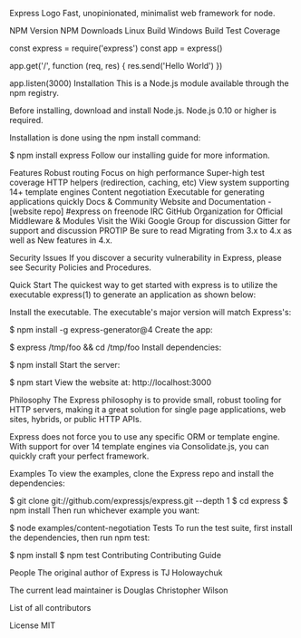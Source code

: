 Express Logo
Fast, unopinionated, minimalist web framework for node.

NPM Version NPM Downloads Linux Build Windows Build Test Coverage

const express = require('express')
const app = express()

app.get('/', function (req, res) {
  res.send('Hello World')
})

app.listen(3000)
Installation
This is a Node.js module available through the npm registry.

Before installing, download and install Node.js. Node.js 0.10 or higher is required.

Installation is done using the npm install command:

$ npm install express
Follow our installing guide for more information.

Features
Robust routing
Focus on high performance
Super-high test coverage
HTTP helpers (redirection, caching, etc)
View system supporting 14+ template engines
Content negotiation
Executable for generating applications quickly
Docs & Community
Website and Documentation - [website repo]
#express on freenode IRC
GitHub Organization for Official Middleware & Modules
Visit the Wiki
Google Group for discussion
Gitter for support and discussion
PROTIP Be sure to read Migrating from 3.x to 4.x as well as New features in 4.x.

Security Issues
If you discover a security vulnerability in Express, please see Security Policies and Procedures.

Quick Start
The quickest way to get started with express is to utilize the executable express(1) to generate an application as shown below:

Install the executable. The executable's major version will match Express's:

$ npm install -g express-generator@4
Create the app:

$ express /tmp/foo && cd /tmp/foo
Install dependencies:

$ npm install
Start the server:

$ npm start
View the website at: http://localhost:3000

Philosophy
The Express philosophy is to provide small, robust tooling for HTTP servers, making it a great solution for single page applications, web sites, hybrids, or public HTTP APIs.

Express does not force you to use any specific ORM or template engine. With support for over 14 template engines via Consolidate.js, you can quickly craft your perfect framework.

Examples
To view the examples, clone the Express repo and install the dependencies:

$ git clone git://github.com/expressjs/express.git --depth 1
$ cd express
$ npm install
Then run whichever example you want:

$ node examples/content-negotiation
Tests
To run the test suite, first install the dependencies, then run npm test:

$ npm install
$ npm test
Contributing
Contributing Guide

People
The original author of Express is TJ Holowaychuk

The current lead maintainer is Douglas Christopher Wilson

List of all contributors

License
MIT